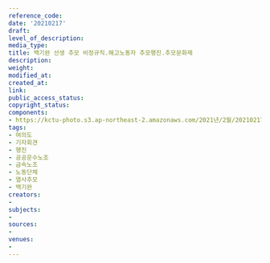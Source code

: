 ```yaml
---
reference_code: 
date: '20210217'
draft: 
level_of_description: 
media_type: 
title: 백기완 선생 추모 비정규직.해고노동자 추모행진.추모문화제
description: 
weight: 
modified_at: 
created_at: 
link: 
public_access_status: 
copyright_status: 
components:
- https://kctu-photo.s3.ap-northeast-2.amazonaws.com/2021년/2월/20210217-백기완+선생+추모+비정규직.해고노동자+추모행진.추모문화제_여의도_기자회견_행진_공공운수노조_금속노조_노동단체_열사추모_백기완/_1DX0470.jpg
tags:
- 여의도
- 기자회견
- 행진
- 공공운수노조
- 금속노조
- 노동단체
- 열사추모
- 백기완
creators:
- 
subjects:
- 
sources:
- 
venues:
- 
---
```

